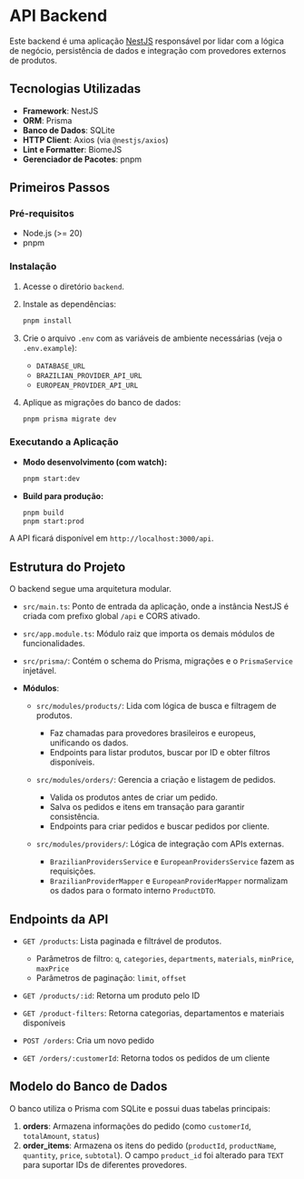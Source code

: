# API Backend

Este backend é uma aplicação [NestJS](https://nestjs.com/) responsável por lidar com a lógica de negócio, persistência de dados e integração com provedores externos de produtos.

## Tecnologias Utilizadas

* **Framework**: NestJS
* **ORM**: Prisma
* **Banco de Dados**: SQLite
* **HTTP Client**: Axios (via `@nestjs/axios`)
* **Lint e Formatter**: BiomeJS
* **Gerenciador de Pacotes**: pnpm

## Primeiros Passos

### Pré-requisitos

* Node.js (>= 20)
* pnpm

### Instalação

1. Acesse o diretório `backend`.
2. Instale as dependências:

   ```bash
   pnpm install
   ```
3. Crie o arquivo `.env` com as variáveis de ambiente necessárias (veja o `.env.example`):

   * `DATABASE_URL`
   * `BRAZILIAN_PROVIDER_API_URL`
   * `EUROPEAN_PROVIDER_API_URL`

4. Aplique as migrações do banco de dados:

   ```bash
   pnpm prisma migrate dev
   ```

### Executando a Aplicação

* **Modo desenvolvimento (com watch):**

  ```bash
  pnpm start:dev
  ```

* **Build para produção:**

  ```bash
  pnpm build
  pnpm start:prod
  ```

A API ficará disponível em `http://localhost:3000/api`.

## Estrutura do Projeto

O backend segue uma arquitetura modular.

* `src/main.ts`: Ponto de entrada da aplicação, onde a instância NestJS é criada com prefixo global `/api` e CORS ativado.
* `src/app.module.ts`: Módulo raiz que importa os demais módulos de funcionalidades.
* `src/prisma/`: Contém o schema do Prisma, migrações e o `PrismaService` injetável.
* **Módulos**:

  * `src/modules/products/`: Lida com lógica de busca e filtragem de produtos.

    * Faz chamadas para provedores brasileiros e europeus, unificando os dados.
    * Endpoints para listar produtos, buscar por ID e obter filtros disponíveis.
  * `src/modules/orders/`: Gerencia a criação e listagem de pedidos.

    * Valida os produtos antes de criar um pedido.
    * Salva os pedidos e itens em transação para garantir consistência.
    * Endpoints para criar pedidos e buscar pedidos por cliente.
  * `src/modules/providers/`: Lógica de integração com APIs externas.

    * `BrazilianProvidersService` e `EuropeanProvidersService` fazem as requisições.
    * `BrazilianProviderMapper` e `EuropeanProviderMapper` normalizam os dados para o formato interno `ProductDTO`.

## Endpoints da API

* `GET /products`: Lista paginada e filtrável de produtos.

  * Parâmetros de filtro: `q`, `categories`, `departments`, `materials`, `minPrice`, `maxPrice`
  * Parâmetros de paginação: `limit`, `offset`
* `GET /products/:id`: Retorna um produto pelo ID
* `GET /product-filters`: Retorna categorias, departamentos e materiais disponíveis
* `POST /orders`: Cria um novo pedido
* `GET /orders/:customerId`: Retorna todos os pedidos de um cliente

## Modelo do Banco de Dados

O banco utiliza o Prisma com SQLite e possui duas tabelas principais:

1. **orders**: Armazena informações do pedido (como `customerId`, `totalAmount`, `status`)
2. **order\_items**: Armazena os itens do pedido (`productId`, `productName`, `quantity`, `price`, `subtotal`).
   O campo `product_id` foi alterado para `TEXT` para suportar IDs de diferentes provedores.
